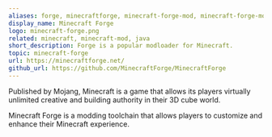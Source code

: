 ```yaml
---
aliases: forge, minecraftforge, minecraft-forge-mod, minecraft-forge-mods, minecraft-forge-modification, forgemc
display_name: Minecraft Forge
logo: minecraft-forge.png
related: minecraft, minecraft-mod, java
short_description: Forge is a popular modloader for Minecraft.
topic: minecraft-forge
url: https://minecraftforge.net/
github_url: https://github.com/MinecraftForge/MinecraftForge
---
```

Published by Mojang, Minecraft is a game that allows its players virtually unlimited creative and building authority in their 3D cube world.

Minecraft Forge is a modding toolchain that allows players to customize and enhance their Minecraft experience.
